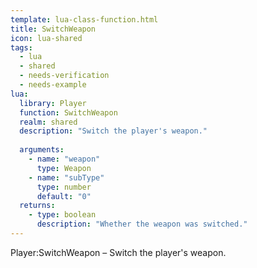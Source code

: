 ```yaml
---
template: lua-class-function.html
title: SwitchWeapon
icon: lua-shared
tags:
  - lua
  - shared
  - needs-verification
  - needs-example
lua:
  library: Player
  function: SwitchWeapon
  realm: shared
  description: "Switch the player's weapon."
  
  arguments:
    - name: "weapon"
      type: Weapon
    - name: "subType"
      type: number
      default: "0"
  returns:
    - type: boolean
      description: "Whether the weapon was switched."
---
```


<div class="lua__search__keywords">
Player:SwitchWeapon &#x2013; Switch the player's weapon.
</div>
